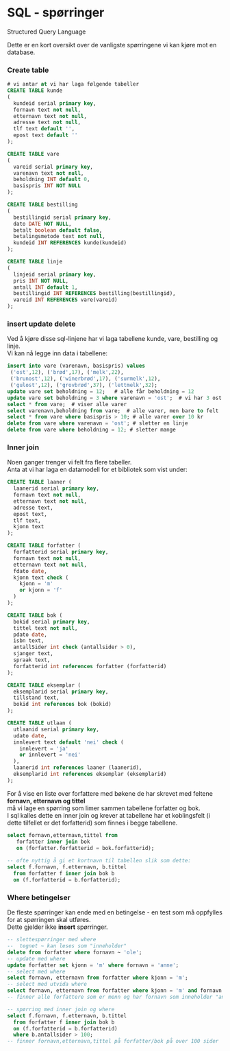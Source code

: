 # SQL - spørringer

Structured Query Language

Dette er en kort oversikt over de vanligste spørringene vi kan kjøre mot en database.

### Create table

```sql
# vi antar at vi har laga følgende tabeller
CREATE TABLE kunde
(
  kundeid serial primary key,
  fornavn text not null,
  etternavn text not null,
  adresse text not null,
  tlf text default '',
  epost text default ''
);

CREATE TABLE vare
(
  vareid serial primary key,
  varenavn text not null,
  beholdning INT default 0,
  basispris INT NOT NULL
);

CREATE TABLE bestilling
(
  bestillingid serial primary key,
  dato DATE NOT NULL,
  betalt boolean default false,
  betalingsmetode text not null,
  kundeid INT REFERENCES kunde(kundeid)
);

CREATE TABLE linje
(
  linjeid serial primary key,
  pris INT NOT NULL,
  antall INT default 1,
  bestillingid INT REFERENCES bestilling(bestillingid),
  vareid INT REFERENCES vare(vareid)
);
```

### insert update delete

Ved å kjøre disse sql-linjene har vi laga tabellene kunde, vare, bestilling og linje.  
Vi kan nå legge inn data i tabellene:

```sql
insert into vare (varenavn, basispris) values 
 ('ost',12), ('brød',17), ('melk',22),
 ('brunost',12), ('winerbrød',17), ('surmelk',12),
 ('gulost',12), ('grovbrød',37), ('lettmelk',32);
update vare set beholdning = 12;   # alle får beholdning = 12
update vare set beholdning = 3 where varenavn = 'ost';  # vi har 3 ost
select * from vare;  # viser alle varer
select varenavn,beholdning from vare;  # alle varer, men bare to felt
select * from vare where basispris > 10; # alle varer over 10 kr
delete from vare where varenavn = 'ost'; # sletter en linje
delete from vare where beholdning = 12; # sletter mange

```

### Inner join

Noen ganger trenger vi felt fra flere tabeller.   
Anta at vi har laga en datamodell for et bibliotek som vist under:

```sql
CREATE TABLE laaner (
  laanerid serial primary key,
  fornavn text not null,
  etternavn text not null,
  adresse text,
  epost text,
  tlf text,
  kjonn text
);

CREATE TABLE forfatter (
  forfatterid serial primary key,
  fornavn text not null,
  etternavn text not null,
  fdato date,
  kjonn text check (
    kjonn = 'm'
    or kjonn = 'f'
  )
);

CREATE TABLE bok (
  bokid serial primary key,
  tittel text not null,
  pdato date,
  isbn text,
  antallSider int check (antallsider > 0),
  sjanger text,
  spraak text,
  forfatterid int references forfatter (forfatterid)
);

CREATE TABLE eksemplar (
  eksemplarid serial primary key,
  tillstand text,
  bokid int references bok (bokid)
);

CREATE TABLE utlaan (
  utlaanid serial primary key,
  udato date,
  innlevert text default 'nei' check (
    innlevert = 'ja'
    or innlevert = 'nei'
  ),
  laanerid int references laaner (laanerid),
  eksemplarid int references eksemplar (eksemplarid)
);
```

For å vise en liste over forfattere med bøkene de har skrevet med feltene  **fornavn, etternavn og tittel**  
må vi lage en spørring som limer sammen tabellene forfatter og bok.  
I sql kalles dette en inner join og krever at tabellene har et koblingsfelt \(i dette tilfellet er det forfatterid\) som finnes i begge tabellene.

```sql
select fornavn,etternavn,tittel from 
   forfatter inner join bok
   on (forfatter.forfatterid = bok.forfatterid);
   
-- ofte nyttig å gi et kortnavn til tabellen slik som dette:
select f.fornavn, f.etternavn, b.tittel 
  from forfatter f inner join bok b
  on (f.forfatterid = b.forfatterid);
```

### Where betingelser

De fleste spørringer kan ende med en betingelse - en test som må oppfylles for at spørringen skal utføres.  
Dette gjelder ikke **insert** spørringer.

```sql
-- slettespørringer med where
--  tegnet ~ kan leses som "inneholder"
delete from forfatter where fornavn ~ 'ole';
-- update med where
update forfatter set kjonn = 'm' where fornavn = 'anne';
-- select med where
select fornavn, etternavn from forfatter where kjonn = 'm';
-- select med utvida where
select fornavn, etternavn from forfatter where kjonn = 'm' and fornavn ~ 'anne';
-- finner alle forfattere som er menn og har fornavn som inneholder "anne"

-- spørring med inner join og where
select f.fornavn, f.etternavn, b.tittel 
  from forfatter f inner join bok b
  on (f.forfatterid = b.forfatterid)
  where b.antallsider > 100;
-- finner fornavn,etternavn,tittel på forfatter/bok på over 100 sider

```

